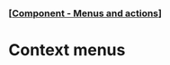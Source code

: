 ### [[Component - Menus and actions](./human-interface-guidelines-markdown/component/menus-and-actions.md)]  
  
# **Context menus**  

